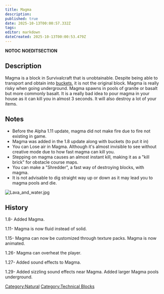 ```yaml
---
title: Magma
description: 
published: true
date: 2025-10-13T00:00:57.332Z
tags: 
editor: markdown
dateCreated: 2025-10-13T00:00:53.479Z
---
```


__NOTOC__ __NOEDITSECTION__

## Description

Magma is a block in Survivalcraft that is unobtainable. Despite being
able to transport and obtain into [buckets](Bucket "wikilink"), it is
not the original block. Magma is really risky when going underground.
Magma spawns in pools of granite or basalt but more commonly basalt. It
is a really bad idea to pour magma in your house as it can kill you in
almost 3 seconds. It will also destroy a lot of your items.

## Notes

  - Before the Alpha 1.11 update, magma did not make fire due to fire
    not existing in game.
  - Magma was added in the 1.8 update along with buckets (to put it in)
  - You can Lose air in Magma. Although it's almost invisible to see
    without creative mode due to how fast magma can kill you.
  - Stepping on magma causes an almost instant kill, making it as a
    "kill brick" for obstacle course maps.
  - You can make a "Shredder", a fast way of destroying blocks, with
    magma.
  - It is not advisable to dig straight way up or down as it may lead
    you to magma pools and die.

![Lava_and_water.jpg](Lava_and_water.jpg "Lava_and_water.jpg")

## History

1.8- Added Magma.

1.11- Magma is now fluid instead of solid.

1.15- Magma can now be customized through texture packs. Magma is now
animated.

1.26- Magma can overheat the player.

1.27- Added sound effects to Magma.

1.29- Added sizzling sound effects near Magma. Added larger Magma pools
underground.

[Category:Natural](Category:Natural "wikilink") [Category:Technical
Blocks](Category:Technical_Blocks "wikilink")